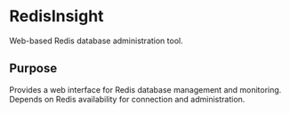 # RedisInsight

Web-based Redis database administration tool.

## Purpose

Provides a web interface for Redis database management and monitoring. Depends on Redis availability for connection and administration.